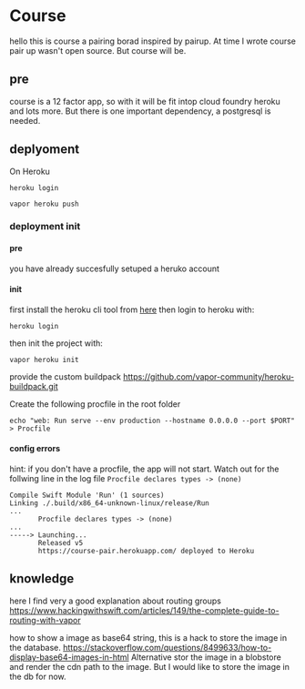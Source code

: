# Course

hello this is course a pairing borad inspired by pairup. At time I wrote course pair up wasn't  open source.
But course will be.

## pre

course is a 12 factor app, so with it will be fit intop cloud foundry heroku and lots more. But there is one important dependency, a postgresql is needed.

## deplyoment
On Heroku

```
heroku login
```
```
vapor heroku push
```

### deployment init

#### pre 

you have already succesfully setuped a heruko account

#### init
first install the heroku cli tool from [here](https://devcenter.heroku.com/articles/heroku-cli)
then login to heroku with:

```
heroku login
```
then init the project with:
```
vapor heroku init
```
provide the custom buildpack https://github.com/vapor-community/heroku-buildpack.git

Create the following procfile in the root folder
```
echo "web: Run serve --env production --hostname 0.0.0.0 --port $PORT" > Procfile
```
#### config errors
hint: if you don't have a procfile, the app will not start. Watch out for the follwing line in the log file `Procfile declares types -> (none)`
```
Compile Swift Module 'Run' (1 sources)
Linking ./.build/x86_64-unknown-linux/release/Run
...
       Procfile declares types -> (none)
...
-----> Launching...
       Released v5
       https://course-pair.herokuapp.com/ deployed to Heroku
```

## knowledge
here I find very a good explanation about routing groups
https://www.hackingwithswift.com/articles/149/the-complete-guide-to-routing-with-vapor

how to show a image as base64 string, this is a hack to store the image in the database.
https://stackoverflow.com/questions/8499633/how-to-display-base64-images-in-html
Alternative stor the image in a blobstore and render the cdn path to the image. But I would like to store the image in the db for now.
